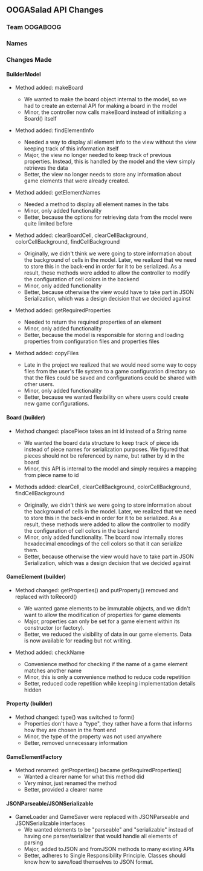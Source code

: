 ## OOGASalad API Changes
### Team OOGABOOG
### Names


### Changes Made

#### BuilderModel

* Method added: makeBoard
  * We wanted to make the board object internal to the model, so we had to create an external API for making a board in the model
  * Minor, the controller now calls makeBoard instead of initializing a Board() itself

* Method added: findElementInfo
  * Needed a way to display all element info to the view without the view keeping track of this information itself
  * Major, the view no longer needed to keep track of previous properties. Instead, this is handled by the model and the view simply retrieves the data
  * Better, the view no longer needs to store any information about game elements that were already created.

* Method added: getElementNames
  * Needed a method to display all element names in the tabs
  * Minor, only added functionality
  * Better, because the options for retrieving data from the model were quite limited before

* Method added: clearBoardCell, clearCellBackground, colorCellBackground, findCellBackground
  * Originally, we didn't think we were going to store information about the background of cells in the model. Later, we realized that we need to store this in the back-end in order for it to be serialized. As a result, these methods were added to allow the controller to modify the configuration of cell colors in the backend
  * Minor, only added functionality
  * Better, because otherwise the view would have to take part in JSON Serialization, which was a design decision that we decided against

* Method added: getRequiredProperties
  * Needed to return the required properties of an element
  * Minor, only added functionality
  * Better, because the model is responsible for storing and loading properties from configuration files and properties files

* Method added: copyFiles
  * Late in the project we realized that we would need some way to copy files from the user's file system to a game configuration directory so that the files could be saved and configurations could be shared with other users.
  * Minor, only added functionality
  * Better, because we wanted flexibility on where users could create new game configurations.

#### Board (builder)

* Method changed: placePiece takes an int id instead of a String name
  * We wanted the board data structure to keep track of piece ids instead of piece names for serialization purposes. We figured that pieces should not be referenced by name, but rather by id in the board
  * Minor, this API is internal to the model and simply requires a mapping from piece name to id


* Methods added: clearCell, clearCellBackground, colorCellBackground, findCellBackground
  * Originally, we didn't think we were going to store information about the background of cells in the model. Later, we realized that we need to store this in the back-end in order for it to be serialized. As a result, these methods were added to allow the controller to modify the configuration of cell colors in the backend
  * Minor, only added functionality. The board now internally stores hexadecimal encodings of the cell colors so that it can serialize them.
  * Better, because otherwise the view would have to take part in JSON Serialization, which was a design decision that we decided against

  
#### GameElement (builder)

* Method changed: getProperties() and putProperty() removed and replaced with toRecord()
  * We wanted game elements to be immutable objects, and we didn't want to allow the modification of properties for game elements
  * Major, properties can only be set for a game element within its constructor (or factory).
  * Better, we reduced the visibility of data in our game elements. Data is now available for reading but not writing.


* Method added: checkName
  * Convenience method for checking if the name of a game element matches another name
  * Minor, this is only a convenience method to reduce code repetition
  * Better, reduced code repetition while keeping implementation details hidden

#### Property (builder)

* Method changed: type() was switched to form()
  * Properties don't have a "type", they rather have a form that informs how they are chosen in the front end
  * Minor, the type of the property was not used anywhere
  * Better, removed unnecessary information
  

#### GameElementFactory
* Method renamed: getProperties() became getRequiredProperties()
  * Wanted a clearer name for what this method did
  * Very minor, just renamed the method
  * Better, provided a clearer name

#### JSONParseable/JSONSerializable
* GameLoader and GameSaver were replaced with JSONParseable and JSONSerializable interfaces
  * We wanted elements to be "parseable" and "serializable" instead of having one parser/serializer that would handle all elements of parsing
  * Major, added toJSON and fromJSON methods to many existing APIs
  * Better, adheres to Single Responsibility Principle. Classes should know how to save/load themselves to JSON format.